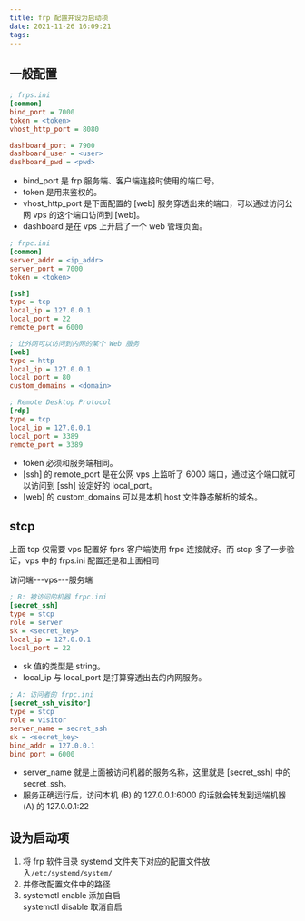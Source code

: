 ```yaml
---
title: frp 配置并设为启动项
date: 2021-11-26 16:09:21
tags:
---
```


## 一般配置

```ini
; frps.ini
[common]
bind_port = 7000
token = <token>
vhost_http_port = 8080

dashboard_port = 7900
dashboard_user = <user>
dashboard_pwd = <pwd>
```

- bind_port 是 frp 服务端、客户端连接时使用的端口号。
- token 是用来鉴权的。
- vhost_http_port 是下面配置的 [web] 服务穿透出来的端口，可以通过访问公网 vps 的这个端口访问到 [web]。
- dashboard 是在 vps 上开启了一个 web 管理页面。

```ini
; frpc.ini
[common]
server_addr = <ip_addr>
server_port = 7000
token = <token>

[ssh]
type = tcp
local_ip = 127.0.0.1
local_port = 22
remote_port = 6000

; 让外网可以访问到内网的某个 Web 服务
[web]
type = http
local_ip = 127.0.0.1
local_port = 80
custom_domains = <domain>

; Remote Desktop Protocol
[rdp]
type = tcp
local_ip = 127.0.0.1
local_port = 3389
remote_port = 3389
```

- token 必须和服务端相同。
- [ssh] 的 remote_port 是在公网 vps 上监听了 6000 端口，通过这个端口就可以访问到 [ssh] 设定好的 local_port。
- [web] 的 custom_domains 可以是本机 host 文件静态解析的域名。

## stcp

上面 tcp 仅需要 vps 配置好 fprs 客户端使用 frpc 连接就好。而 stcp 多了一步验证，vps 中的 frps.ini 配置还是和上面相同

访问端---vps---服务端

```ini
; B: 被访问的机器 frpc.ini
[secret_ssh]
type = stcp
role = server
sk = <secret_key>
local_ip = 127.0.0.1
local_port = 22
```

- sk 值的类型是 string。
- local_ip 与 local_port 是打算穿透出去的内网服务。

```ini
; A: 访问者的 frpc.ini
[secret_ssh_visitor]
type = stcp
role = visitor
server_name = secret_ssh
sk = <secret_key>
bind_addr = 127.0.0.1
bind_port = 6000
```

- server_name 就是上面被访问机器的服务名称，这里就是 [secret_ssh] 中的 secret_ssh。
- 服务正确运行后，访问本机 (B) 的 127.0.0.1:6000 的话就会转发到远端机器 (A) 的 127.0.0.1:22

## 设为启动项

1. 将 frp 软件目录 systemd 文件夹下对应的配置文件放入`/etc/systemd/system/`
2. 并修改配置文件中的路径
3. systemctl enable 添加自启  
systemctl disable 取消自启
